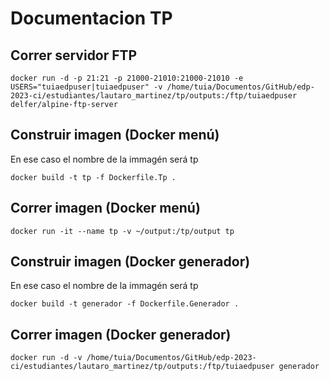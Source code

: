 # Documentacion TP

## Correr servidor FTP
```
docker run -d -p 21:21 -p 21000-21010:21000-21010 -e USERS="tuiaedpuser|tuiaedpuser" -v /home/tuia/Documentos/GitHub/edp-2023-ci/estudiantes/lautaro_martinez/tp/outputs:/ftp/tuiaedpuser delfer/alpine-ftp-server
```

## Construir imagen (Docker menú)
En ese caso el nombre de la immagén será tp
```
docker build -t tp -f Dockerfile.Tp .
```

## Correr imagen (Docker menú)

```
docker run -it --name tp -v ~/output:/tp/output tp
```

## Construir imagen (Docker generador)
En ese caso el nombre de la immagén será tp
```
docker build -t generador -f Dockerfile.Generador .
```

## Correr imagen (Docker generador)

```
docker run -d -v /home/tuia/Documentos/GitHub/edp-2023-ci/estudiantes/lautaro_martinez/tp/outputs:/ftp/tuiaedpuser generador
```